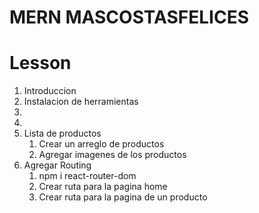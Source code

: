 # MERN MASCOSTASFELICES

# Lesson

1. Introduccion
2. Instalacion de herramientas
3.
4.
5. Lista de productos
   1. Crear un arreglo de productos
   2. Agregar imagenes de los productos
6. Agregar Routing
   1. npm i react-router-dom
   2. Crear ruta para la pagina home
   3. Crear ruta para la pagina de un producto
